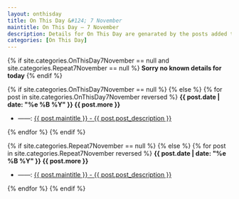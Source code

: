 ```yaml
---
layout: onthisday
title: On This Day &#124; 7 November
maintitle: On This Day — 7 November
description: Details for On This Day are genarated by the posts added to the website so the content is subject to changes/updates over time.
categories: [On This Day]
---
```


{% if site.categories.OnThisDay7November == null and site.categories.Repeat7November == null %}
<strong>Sorry no known details for today</strong>
{% endif %}

{% if site.categories.OnThisDay7November == null %}
{% else %}
{% for post in site.categories.OnThisDay7November reversed %}
<strong>{{ post.date | date: "%e %B %Y" }} {{ post.more }}</strong>
<ul>
<li> ——: <a href="{{ post.url }}">{{ post.maintitle }} - {{ post.post_description }}</a></li>
</ul>
{% endfor %}
{% endif %}

{% if site.categories.Repeat7November == null %}
{% else %}
{% for post in site.categories.Repeat7November reversed %}
<strong>{{ post.date | date: "%e %B %Y" }} {{ post.more }}</strong>
<ul>
<li> ——: <a href="{{ post.url }}">{{ post.maintitle }} - {{ post.post_description }}</a></li>
</ul>
{% endfor %}
{% endif %}
